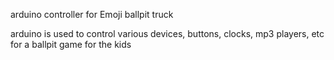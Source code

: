 arduino controller for Emoji ballpit truck

arduino is used to control various devices, buttons, clocks, mp3 players, etc for a ballpit game for the kids


